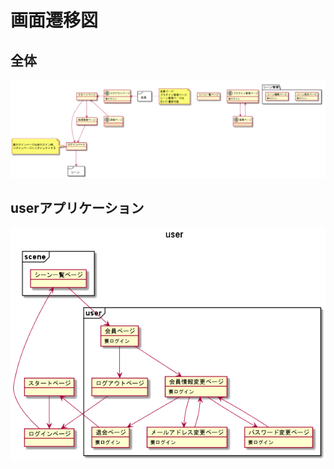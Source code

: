 画面遷移図
===

## 全体
![main](images/screen-transition-diagram/main.png)

## userアプリケーション
![user](images/screen-transition-diagram/user.png)

